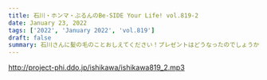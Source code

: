 ```yaml
---
title: 石川・ホンマ・ぶるんのBe-SIDE Your Life! vol.819-2
date: January 23, 2022
tags: ['2022', 'January 2022', 'vol.819']
draft: false
summary: 石川さんに髪の毛のことおしえてください！プレゼントはどうなったのでしょうか…
---
```


http://project-phi.ddo.jp/ishikawa/ishikawa819_2.mp3
